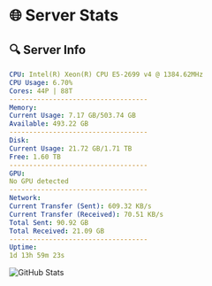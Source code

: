 # 🌐 Server Stats
## 🔍 Server Info
```yaml
CPU: Intel(R) Xeon(R) CPU E5-2699 v4 @ 1384.62MHz
CPU Usage: 6.70%
Cores: 44P | 88T
-----------------------------------
Memory:
Current Usage: 7.17 GB/503.74 GB
Available: 493.22 GB
-----------------------------------
Disk:
Current Usage: 21.72 GB/1.71 TB
Free: 1.60 TB
-----------------------------------
GPU:
No GPU detected
-----------------------------------
Network:
Current Transfer (Sent): 609.32 KB/s
Current Transfer (Received): 70.51 KB/s
Total Sent: 90.92 GB
Total Received: 21.09 GB
-----------------------------------
Uptime:
1d 13h 59m 23s
```
![GitHub Stats](https://img.shields.io/badge/Updated-2025-04-21_07:08:11-blue)